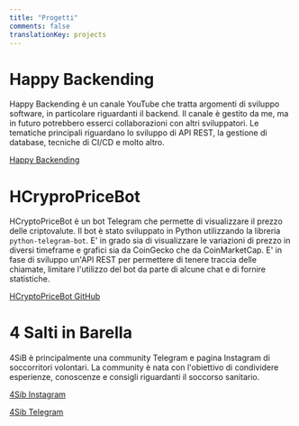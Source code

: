 ```yaml
---
title: "Progetti"
comments: false
translationKey: projects
---
```


# Happy Backending

Happy Backending è un canale YouTube che tratta argomenti di sviluppo software, in particolare riguardanti il backend. Il canale è gestito da me, ma in futuro potrebbero esserci collaborazioni con altri sviluppatori. Le tematiche principali riguardano lo sviluppo di API REST, la gestione di database, tecniche di CI/CD e molto altro.

[Happy Backending](https://www.youtube.com/@HappyBackending)

# HCryproPriceBot

HCryptoPriceBot è un bot Telegram che permette di visualizzare il prezzo delle criptovalute. Il bot è stato sviluppato in Python utilizzando la libreria `python-telegram-bot`. E' in grado sia di visualizzare le variazioni di prezzo in diversi timeframe e grafici sia da CoinGecko che da CoinMarketCap. E' in fase di sviluppo un'API REST per permettere di tenere traccia delle chiamate, limitare l'utilizzo del bot da parte di alcune chat e di fornire statistiche.

[HCryptoPriceBot GitHub](https://github.com/halon176/h-crypto-price-bot)

# 4 Salti in Barella

4SiB è principalmente una community Telegram e pagina Instagram di soccorritori volontari. La community è nata con l'obiettivo di condividere esperienze, conoscenze e consigli riguardanti il soccorso sanitario.

[4Sib Instagram](https://www.instagram.com/4saltiinbarella.official/)

[4Sib Telegram](https://t.me/quattrosaltiinbarella)